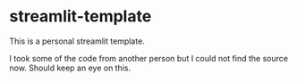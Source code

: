 # streamlit-template

This is a personal streamlit template.

I took some of the code from another person but I could not find the source now. Should keep an eye on this.